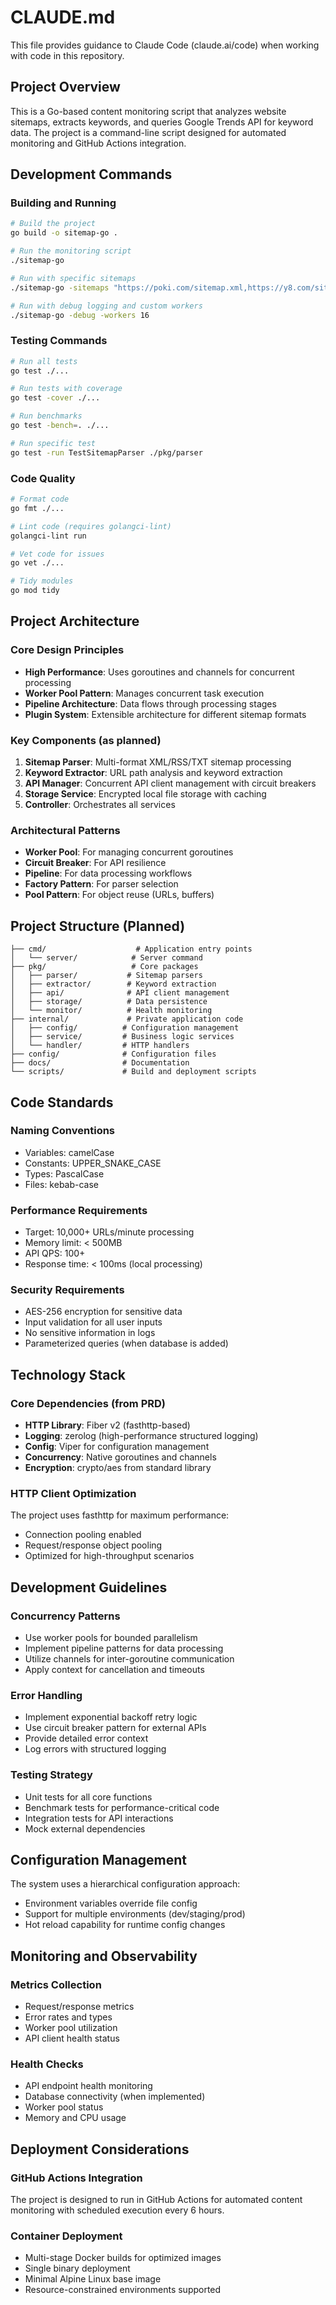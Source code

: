 # CLAUDE.md

This file provides guidance to Claude Code (claude.ai/code) when working with code in this repository.

## Project Overview

This is a Go-based content monitoring script that analyzes website sitemaps, extracts keywords, and queries Google Trends API for keyword data. The project is a command-line script designed for automated monitoring and GitHub Actions integration.

## Development Commands

### Building and Running
```bash
# Build the project
go build -o sitemap-go .

# Run the monitoring script
./sitemap-go

# Run with specific sitemaps
./sitemap-go -sitemaps "https://poki.com/sitemap.xml,https://y8.com/sitemap.xml"

# Run with debug logging and custom workers
./sitemap-go -debug -workers 16
```

### Testing Commands
```bash
# Run all tests
go test ./...

# Run tests with coverage
go test -cover ./...

# Run benchmarks
go test -bench=. ./...

# Run specific test
go test -run TestSitemapParser ./pkg/parser
```

### Code Quality
```bash
# Format code
go fmt ./...

# Lint code (requires golangci-lint)
golangci-lint run

# Vet code for issues
go vet ./...

# Tidy modules
go mod tidy
```

## Project Architecture

### Core Design Principles
- **High Performance**: Uses goroutines and channels for concurrent processing
- **Worker Pool Pattern**: Manages concurrent task execution
- **Pipeline Architecture**: Data flows through processing stages
- **Plugin System**: Extensible architecture for different sitemap formats

### Key Components (as planned)
1. **Sitemap Parser**: Multi-format XML/RSS/TXT sitemap processing
2. **Keyword Extractor**: URL path analysis and keyword extraction
3. **API Manager**: Concurrent API client management with circuit breakers
4. **Storage Service**: Encrypted local file storage with caching
5. **Controller**: Orchestrates all services

### Architectural Patterns
- **Worker Pool**: For managing concurrent goroutines
- **Circuit Breaker**: For API resilience
- **Pipeline**: For data processing workflows
- **Factory Pattern**: For parser selection
- **Pool Pattern**: For object reuse (URLs, buffers)

## Project Structure (Planned)
```
├── cmd/                    # Application entry points
│   └── server/            # Server command
├── pkg/                   # Core packages
│   ├── parser/           # Sitemap parsers
│   ├── extractor/        # Keyword extraction
│   ├── api/              # API client management  
│   ├── storage/          # Data persistence
│   └── monitor/          # Health monitoring
├── internal/             # Private application code
│   ├── config/          # Configuration management
│   ├── service/         # Business logic services
│   └── handler/         # HTTP handlers
├── config/              # Configuration files
├── docs/                # Documentation
└── scripts/             # Build and deployment scripts
```

## Code Standards

### Naming Conventions
- Variables: camelCase
- Constants: UPPER_SNAKE_CASE  
- Types: PascalCase
- Files: kebab-case

### Performance Requirements
- Target: 10,000+ URLs/minute processing
- Memory limit: < 500MB
- API QPS: 100+
- Response time: < 100ms (local processing)

### Security Requirements
- AES-256 encryption for sensitive data
- Input validation for all user inputs
- No sensitive information in logs
- Parameterized queries (when database is added)

## Technology Stack

### Core Dependencies (from PRD)
- **HTTP Library**: Fiber v2 (fasthttp-based)
- **Logging**: zerolog (high-performance structured logging)
- **Config**: Viper for configuration management
- **Concurrency**: Native goroutines and channels
- **Encryption**: crypto/aes from standard library

### HTTP Client Optimization
The project uses fasthttp for maximum performance:
- Connection pooling enabled
- Request/response object pooling
- Optimized for high-throughput scenarios

## Development Guidelines

### Concurrency Patterns
- Use worker pools for bounded parallelism
- Implement pipeline patterns for data processing
- Utilize channels for inter-goroutine communication
- Apply context for cancellation and timeouts

### Error Handling
- Implement exponential backoff retry logic
- Use circuit breaker pattern for external APIs
- Provide detailed error context
- Log errors with structured logging

### Testing Strategy
- Unit tests for all core functions
- Benchmark tests for performance-critical code
- Integration tests for API interactions
- Mock external dependencies

## Configuration Management

The system uses a hierarchical configuration approach:
- Environment variables override file config
- Support for multiple environments (dev/staging/prod)
- Hot reload capability for runtime config changes

## Monitoring and Observability

### Metrics Collection
- Request/response metrics
- Error rates and types
- Worker pool utilization
- API client health status

### Health Checks
- API endpoint health monitoring
- Database connectivity (when implemented)
- Worker pool status
- Memory and CPU usage

## Deployment Considerations

### GitHub Actions Integration
The project is designed to run in GitHub Actions for automated content monitoring with scheduled execution every 6 hours.

### Container Deployment
- Multi-stage Docker builds for optimized images
- Single binary deployment
- Minimal Alpine Linux base image
- Resource-constrained environments supported